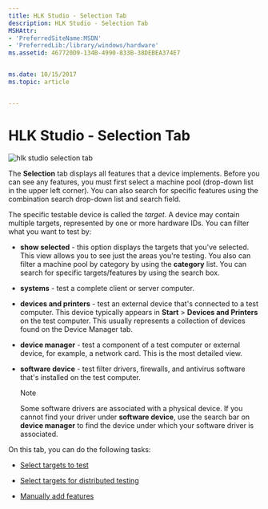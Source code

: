 ```yaml
---
title: HLK Studio - Selection Tab
description: HLK Studio - Selection Tab
MSHAttr:
- 'PreferredSiteName:MSDN'
- 'PreferredLib:/library/windows/hardware'
ms.assetid: 467720D9-134B-4990-833B-38DEBEA374E7


ms.date: 10/15/2017
ms.topic: article


---
```


# HLK Studio - Selection Tab


![hlk studio selection tab](images/p-hlk-studio-selection-tab.png)

The **Selection** tab displays all features that a device implements. Before you can see any features, you must first select a machine pool (drop-down list in the upper left corner). You can also search for specific features using the combination search drop-down list and search field.

The specific testable device is called the *target*. A device may contain multiple targets, represented by one or more hardware IDs. You can filter what you want to test by:

- **show selected** - this option displays the targets that you've selected. This view allows you to see just the areas you're testing. You also can filter a machine pool by category by using the **category** list. You can search for specific targets/features by using the search box.

- **systems** - test a complete client or server computer.

- **devices and printers** - test an external device that's connected to a test computer. This device typically appears in **Start** &gt; **Devices and Printers** on the test computer. This usually represents a collection of devices found on the Device Manager tab.

- **device manager** - test a component of a test computer or external device, for example, a network card. This is the most detailed view.

- **software device** - test filter drivers, firewalls, and antivirus software that's installed on the test computer.

  > [!NOTE]
  > 
  > Some software drivers are associated with a physical device. If you cannot find your driver under **software device**, use the search bar on **device manager** to find the device under which your software driver is associated.

     

On this tab, you can do the following tasks:

- [Select targets to test](../getstarted/step-5--select-target-to-test.md)

- [Select targets for distributed testing](select-targets-for-distributed-testing.md)

- [Manually add features](manually-add-features.md)

 

 






